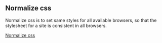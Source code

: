 ## Normalize css

Normalize css is to set same styles for all available browsers, so that the stylesheet for a site is consistent in all browsers.

[Normalize css](https://github.com/necolas/normalize.css/)
